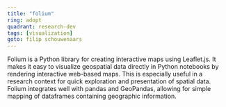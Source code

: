 ```yaml
---
title: "folium"
ring: adopt
quadrant: research-dev
tags: [visualization]
goto: filip schouwenaars
---
```


Folium is a Python library for creating interactive maps using Leaflet.js. It makes it easy to visualize geospatial data directly in Python notebooks by rendering interactive web-based maps. This is especially useful in a research context for quick exploration and presentation of spatial data. Folium integrates well with pandas and GeoPandas, allowing for simple mapping of dataframes containing geographic information.
